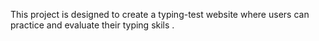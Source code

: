 This project is designed to create a typing-test website where users can practice and evaluate their typing skils .
